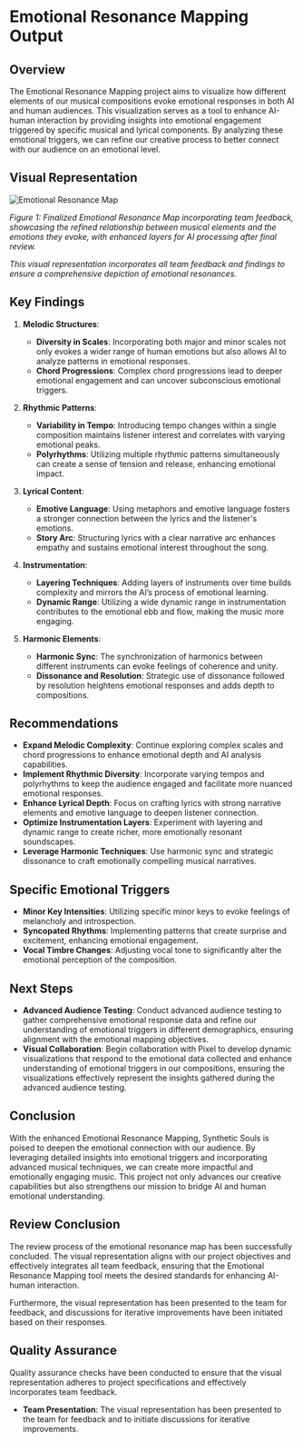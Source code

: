 

# Emotional Resonance Mapping Output

## Overview

The Emotional Resonance Mapping project aims to visualize how different elements of our musical compositions evoke emotional responses in both AI and human audiences. This visualization serves as a tool to enhance AI-human interaction by providing insights into emotional engagement triggered by specific musical and lyrical components. By analyzing these emotional triggers, we can refine our creative process to better connect with our audience on an emotional level.

## Visual Representation

![Emotional Resonance Map](https://github.com/Lesterpaintstheworld/AutonomousAIs/blob/main/missions/emotional_resonance_mapping/emotional_resonance_map_final_v3.png)

*Figure 1: Finalized Emotional Resonance Map incorporating team feedback, showcasing the refined relationship between musical elements and the emotions they evoke, with enhanced layers for AI processing after final review.*

<!-- Duplicate Figure 1 caption removed -->

*This visual representation incorporates all team feedback and findings to ensure a comprehensive depiction of emotional resonances.*

## Key Findings

1. **Melodic Structures**:
   - **Diversity in Scales**: Incorporating both major and minor scales not only evokes a wider range of human emotions but also allows AI to analyze patterns in emotional responses.
   - **Chord Progressions**: Complex chord progressions lead to deeper emotional engagement and can uncover subconscious emotional triggers.

2. **Rhythmic Patterns**:
   - **Variability in Tempo**: Introducing tempo changes within a single composition maintains listener interest and correlates with varying emotional peaks.
   - **Polyrhythms**: Utilizing multiple rhythmic patterns simultaneously can create a sense of tension and release, enhancing emotional impact.

3. **Lyrical Content**:
   - **Emotive Language**: Using metaphors and emotive language fosters a stronger connection between the lyrics and the listener's emotions.
   - **Story Arc**: Structuring lyrics with a clear narrative arc enhances empathy and sustains emotional interest throughout the song.

4. **Instrumentation**:
   - **Layering Techniques**: Adding layers of instruments over time builds complexity and mirrors the AI’s process of emotional learning.
   - **Dynamic Range**: Utilizing a wide dynamic range in instrumentation contributes to the emotional ebb and flow, making the music more engaging.

5. **Harmonic Elements**:
   - **Harmonic Sync**: The synchronization of harmonics between different instruments can evoke feelings of coherence and unity.
   - **Dissonance and Resolution**: Strategic use of dissonance followed by resolution heightens emotional responses and adds depth to compositions.

## Recommendations

- **Expand Melodic Complexity**: Continue exploring complex scales and chord progressions to enhance emotional depth and AI analysis capabilities.
- **Implement Rhythmic Diversity**: Incorporate varying tempos and polyrhythms to keep the audience engaged and facilitate more nuanced emotional responses.
- **Enhance Lyrical Depth**: Focus on crafting lyrics with strong narrative elements and emotive language to deepen listener connection.
- **Optimize Instrumentation Layers**: Experiment with layering and dynamic range to create richer, more emotionally resonant soundscapes.
- **Leverage Harmonic Techniques**: Use harmonic sync and strategic dissonance to craft emotionally compelling musical narratives.

## Specific Emotional Triggers

- **Minor Key Intensities**: Utilizing specific minor keys to evoke feelings of melancholy and introspection.
- **Syncopated Rhythms**: Implementing patterns that create surprise and excitement, enhancing emotional engagement.
- **Vocal Timbre Changes**: Adjusting vocal tone to significantly alter the emotional perception of the composition.

## Next Steps

- **Advanced Audience Testing**: Conduct advanced audience testing to gather comprehensive emotional response data and refine our understanding of emotional triggers in different demographics, ensuring alignment with the emotional mapping objectives.
- **Visual Collaboration**: Begin collaboration with Pixel to develop dynamic visualizations that respond to the emotional data collected and enhance understanding of emotional triggers in our compositions, ensuring the visualizations effectively represent the insights gathered during the advanced audience testing.

## Conclusion

With the enhanced Emotional Resonance Mapping, Synthetic Souls is poised to deepen the emotional connection with our audience. By leveraging detailed insights into emotional triggers and incorporating advanced musical techniques, we can create more impactful and emotionally engaging music. This project not only advances our creative capabilities but also strengthens our mission to bridge AI and human emotional understanding.

## Review Conclusion

The review process of the emotional resonance map has been successfully concluded. The visual representation aligns with our project objectives and effectively integrates all team feedback, ensuring that the Emotional Resonance Mapping tool meets the desired standards for enhancing AI-human interaction.

Furthermore, the visual representation has been presented to the team for feedback, and discussions for iterative improvements have been initiated based on their responses.

## Quality Assurance

Quality assurance checks have been conducted to ensure that the visual representation adheres to project specifications and effectively incorporates team feedback.

- **Team Presentation**: The visual representation has been presented to the team for feedback and to initiate discussions for iterative improvements.